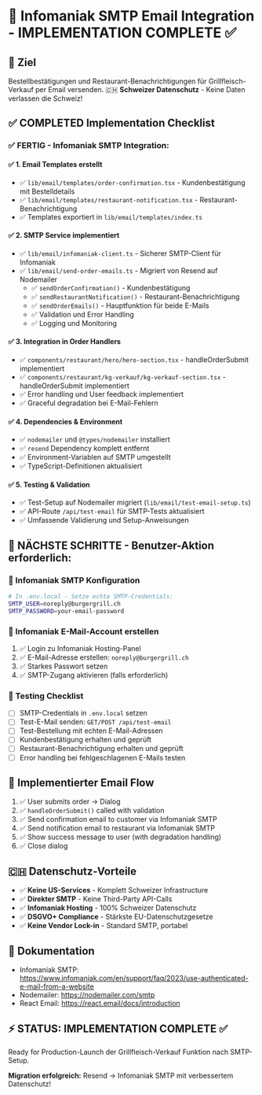 # 📧 Infomaniak SMTP Email Integration - IMPLEMENTATION COMPLETE ✅

## 🎯 Ziel
Bestellbestätigungen und Restaurant-Benachrichtigungen für Grillfleisch-Verkauf per Email versenden.
🇨🇭 **Schweizer Datenschutz** - Keine Daten verlassen die Schweiz!

## ✅ COMPLETED Implementation Checklist

### ✅ FERTIG - Infomaniak SMTP Integration:

#### ✅ 1. Email Templates erstellt
- ✅ `lib/email/templates/order-confirmation.tsx` - Kundenbestätigung mit Bestelldetails
- ✅ `lib/email/templates/restaurant-notification.tsx` - Restaurant-Benachrichtigung 
- ✅ Templates exportiert in `lib/email/templates/index.ts`

#### ✅ 2. SMTP Service implementiert
- ✅ `lib/email/infomaniak-client.ts` - Sicherer SMTP-Client für Infomaniak
- ✅ `lib/email/send-order-emails.ts` - Migriert von Resend auf Nodemailer
  - ✅ `sendOrderConfirmation()` - Kundenbestätigung
  - ✅ `sendRestaurantNotification()` - Restaurant-Benachrichtigung  
  - ✅ `sendOrderEmails()` - Hauptfunktion für beide E-Mails
  - ✅ Validation und Error Handling
  - ✅ Logging und Monitoring

#### ✅ 3. Integration in Order Handlers
- ✅ `components/restaurant/hero/hero-section.tsx` - handleOrderSubmit implementiert
- ✅ `components/restaurant/kg-verkauf/kg-verkauf-section.tsx` - handleOrderSubmit implementiert
- ✅ Error handling und User feedback implementiert
- ✅ Graceful degradation bei E-Mail-Fehlern

#### ✅ 4. Dependencies & Environment
- ✅ `nodemailer` und `@types/nodemailer` installiert
- ✅ `resend` Dependency komplett entfernt
- ✅ Environment-Variablen auf SMTP umgestellt
- ✅ TypeScript-Definitionen aktualisiert

#### ✅ 5. Testing & Validation
- ✅ Test-Setup auf Nodemailer migriert (`lib/email/test-email-setup.ts`)
- ✅ API-Route `/api/test-email` für SMTP-Tests aktualisiert
- ✅ Umfassende Validierung und Setup-Anweisungen

## 🚀 NÄCHSTE SCHRITTE - Benutzer-Aktion erforderlich:

### 📧 Infomaniak SMTP Konfiguration
```bash
# In .env.local - Setze echte SMTP-Credentials:
SMTP_USER=noreply@burgergrill.ch
SMTP_PASSWORD=your-email-password
```

### 🔧 Infomaniak E-Mail-Account erstellen
1. ✅ Login zu Infomaniak Hosting-Panel
2. ✅ E-Mail-Adresse erstellen: `noreply@burgergrill.ch`
3. ✅ Starkes Passwort setzen
4. ✅ SMTP-Zugang aktivieren (falls erforderlich)

### 🧪 Testing Checklist
- [ ] SMTP-Credentials in `.env.local` setzen
- [ ] Test-E-Mail senden: `GET/POST /api/test-email`
- [ ] Test-Bestellung mit echten E-Mail-Adressen
- [ ] Kundenbestätigung erhalten und geprüft
- [ ] Restaurant-Benachrichtigung erhalten und geprüft
- [ ] Error handling bei fehlgeschlagenen E-Mails testen

## 📨 Implementierter Email Flow
1. ✅ User submits order → Dialog
2. ✅ `handleOrderSubmit()` called with validation
3. ✅ Send confirmation email to customer via Infomaniak SMTP
4. ✅ Send notification email to restaurant via Infomaniak SMTP
5. ✅ Show success message to user (with degradation handling)
6. ✅ Close dialog

## 🇨🇭 Datenschutz-Vorteile
- ✅ **Keine US-Services** - Komplett Schweizer Infrastructure
- ✅ **Direkter SMTP** - Keine Third-Party API-Calls
- ✅ **Infomaniak Hosting** - 100% Schweizer Datenschutz
- ✅ **DSGVO+ Compliance** - Stärkste EU-Datenschutzgesetze
- ✅ **Keine Vendor Lock-in** - Standard SMTP, portabel

## 🔗 Dokumentation
- Infomaniak SMTP: https://www.infomaniak.com/en/support/faq/2023/use-authenticated-e-mail-from-a-website
- Nodemailer: https://nodemailer.com/smtp
- React Email: https://react.email/docs/introduction

## ⚡ STATUS: IMPLEMENTATION COMPLETE ✅
Ready for Production-Launch der Grillfleisch-Verkauf Funktion nach SMTP-Setup.

**Migration erfolgreich:** Resend → Infomaniak SMTP mit verbessertem Datenschutz!